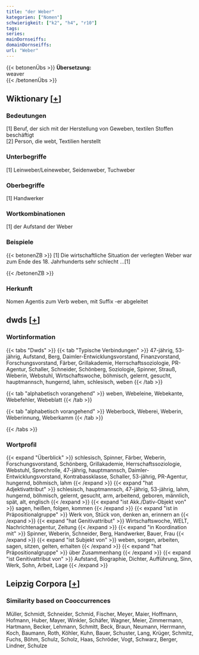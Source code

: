 ```yaml
---
title: "der Weber"
kategorien: ["Nomen"]
schwierigkeit: ["k2", "h4", "r10"]
tags:
series:
mainDornseiffs:
domainDornseiffs:
url: "Weber"
---
```


{{< betonenÜbs >}}
**Übersetzung:**  
weaver  
{{< /betonenÜbs >}}

## Wiktionary [[+](https://de.wiktionary.org/wiki/Weber)]

### Bedeutungen
[1] Beruf, der sich mit der Herstellung von Geweben, textilen Stoffen beschäftigt  
[2] Person, die webt, Textilien herstellt  

### Unterbegriffe
[1] Leinweber/Leineweber, Seidenweber, Tuchweber  

### Oberbegriffe
[1] Handwerker  

### Wortkombinationen
[1] der Aufstand der Weber  

### Beispiele
{{< betonenZB >}}
[1] Die wirtschaftliche Situation der verlegten Weber war zum Ende des 18. Jahrhunderts sehr schlecht …[1]  

{{< /betonenZB >}}
### Herkunft
Nomen Agentis zum Verb weben, mit Suffix -er abgeleitet  



## dwds [[+](https://www.dwds.de/wb/Weber)]

### Wortinformation
{{< tabs "Dwds" >}}
{{< tab "Typische Verbindungen" >}}
47-jährig, 53-jährig, Aufstand, Berg, Daimler-Entwicklungsvorstand, Finanzvorstand, Forschungsvorstand, Färber, Grillakademie, Herrschaftssoziologie, PR-Agentur, Schaller, Schneider, Schönberg, Soziologie, Spinner, Strauß, Weberin, Webstuhl, Wirtschaftswoche, böhmisch, gelernt, gesucht, hauptmannsch, hungernd, lahm, schlesisch, weben
{{< /tab >}}

{{< tab "alphabetisch vorangehend" >}}
weben, Webeleine, Webekante, Webefehler, Webeblatt
{{< /tab >}}

{{< tab "alphabetisch vorangehend" >}}
Weberbock, Weberei, Weberin, Weberinnung, Weberkamm
{{< /tab >}}

{{< /tabs >}}

### Wortprofil
{{< expand "Überblick" >}} schlesisch, Spinner, Färber, Weberin, Forschungsvorstand, Schönberg, Grillakademie, Herrschaftssoziologie, Webstuhl, Sprechrolle, 47-jährig, hauptmannsch, Daimler-Entwicklungsvorstand, Kontrabassklasse, Schaller, 53-jährig, PR-Agentur, hungernd, böhmisch, lahm {{< /expand >}}
{{< expand "hat Adjektivattribut" >}} schlesisch, hauptmannsch, 47-jährig, 53-jährig, lahm, hungernd, böhmisch, gelernt, gesucht, arm, arbeitend, geboren, männlich, spät, alt, englisch {{< /expand >}}
{{< expand "ist Akk./Dativ-Objekt von" >}} sagen, heißen, folgen, kommen {{< /expand >}}
{{< expand "ist in Präpositionalgruppe" >}} Werk von, Stück von, denken an, erinnern an {{< /expand >}}
{{< expand "hat Genitivattribut" >}} Wirtschaftswoche, WELT, Nachrichtenagentur, Zeitung {{< /expand >}}
{{< expand "in Koordination mit" >}} Spinner, Weberin, Schneider, Berg, Handwerker, Bauer, Frau {{< /expand >}}
{{< expand "ist Subjekt von" >}} weben, sorgen, arbeiten, sagen, sitzen, gelten, erhalten {{< /expand >}}
{{< expand "hat Präpositionalgruppe" >}} über Zusammenhang {{< /expand >}}
{{< expand "ist Genitivattribut von" >}} Aufstand, Biographie, Dichter, Aufführung, Sinn, Werk, Sohn, Arbeit, Lage {{< /expand >}}

## Leipzig Corpora [[+](https://corpora.uni-leipzig.de/en/res?word=Weber&corpusId=deu_newscrawl-public_2018)]


### Similarity based on Cooccurrences
Müller, Schmidt, Schneider, Schmid, Fischer, Meyer, Maier, Hoffmann, Hofmann, Huber, Mayer, Winkler, Schäfer, Wagner, Meier, Zimmermann, Hartmann, Becker, Lehmann, Schmitt, Beck, Braun, Neumann, Herrmann, Koch, Baumann, Roth, Köhler, Kuhn, Bauer, Schuster, Lang, Krüger, Schmitz, Fuchs, Böhm, Schulz, Scholz, Haas, Schröder, Vogt, Schwarz, Berger, Lindner, Schulze

